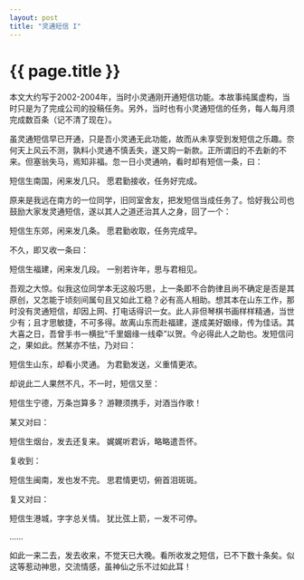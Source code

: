 ```yaml
---
layout: post
title: "灵通短信 I"
---
```


# {{ page.title }}

本文大约写于2002-2004年，当时小灵通刚开通短信功能。本故事纯属虚构，当时只是为了完成公司的投稿任务。另外，当时也有小灵通短信的任务，每人每月须完成数百条（记不清了现在）。


虽灵通短信早已开通，只是吾小灵通无此功能，故而从未享受到发短信之乐趣。奈何天上风云不测，孰料小灵通不慎丢失，遂又购一新款。正所谓旧的不去新的不来。但塞翁失马，焉知非福。忽一日小灵通响，看时却有短信一条，曰： 

短信生南国，闲来发几只。 
愿君勤接收，任务好完成。 

原来是我远在南方的一位同学，旧同室舍友，把发短信当成任务了。恰好我公司也鼓励大家发灵通短信，遂以其人之道还治其人之身，回了一个： 

短信生东郊，闲来发几条。 
愿君勤收取，任务完成早。 

不久，即又收一条曰： 

短信生福建，闲来发几段。 
一别若许年，思与君相见。 

吾观之大惊。似我这位同学本无这般巧思，上一条即不合韵律且尚不确定是否是其原创，又怎能于顷刻间属句且又如此工稳？必有高人相助。想其本在山东工作，那时没有灵通短信，却因上网、打电话得识一女。此人非但琴棋书画样样精通，当世少有；且才思敏捷，不可多得。故离山东而赴福建，遂成美好姻缘，传为佳话。其大喜之日，吾曾手书一横批“千里姻缘一线牵”以贺。今必得此人之助也。发短信问之，果如此。然某亦不怯，乃对曰： 

短信生山东，却看小灵通。 
为君勤发送，义重情更浓。 

却说此二人果然不凡，不一时，短信又至： 

短信生宁德，万条岂算多？ 
游鞭须携手，对酒当作歌！ 

某又对曰： 

短信生烟台，发去还复来。 
娓娓听君诉，略略遣吾怀。 

复收到： 

短信生闽南，发也发不完。 
思君情更切，俯首泪斑斑。 

复又对曰： 

短信生港城，字字总关情。 
犹比弦上箭，一发不可停。 

…… 

如此一来二去，发去收来，不觉天已大晚。看所收发之短信，已不下数十条矣。似这等惹动神思，交流情感，虽神仙之乐不过如此耳！


